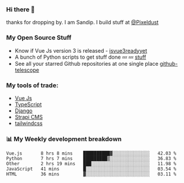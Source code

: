 ### Hi there 👋

thanks for dropping by.
I am Sandip. I build stuff at [@Pixeldust](github.com/pixeldust-in/)

###  **My Open Source Stuff**

 - Know if Vue Js version 3 is released -  [isvue3readyyet](https://github.com/sandiprb/isvue3readyyet)
 - A bunch of Python scripts to get stuff done 💤 💤 [stuff](https://github.com/sandiprb/stuff)
 - See all your starred Github repositories at one single place [github-telescope](https://github.com/sandiprb/github-telescope)



###  **My tools of trade:**
 - [Vue Js](https://github.com/vuejs/vue/)
 - [TypeScript](https://github.com/microsoft/TypeScript)
 - [Django](github.com/django/django)
 - [Strapi CMS](github.com/strapi/strapi)
 - [tailwindcss](https://github.com/tailwindlabs/tailwindcss)


###  📊 **My Weekly development breakdown**
<!--START_SECTION:waka-->
```text
Vue.js       8 hrs 8 mins    ██████████▓░░░░░░░░░░░░░░   42.03 % 
Python       7 hrs 7 mins    █████████▒░░░░░░░░░░░░░░░   36.83 % 
Other        2 hrs 19 mins   ███░░░░░░░░░░░░░░░░░░░░░░   11.98 % 
JavaScript   41 mins         █░░░░░░░░░░░░░░░░░░░░░░░░   03.54 % 
HTML         36 mins         ▓░░░░░░░░░░░░░░░░░░░░░░░░   03.11 % 
```
<!--END_SECTION:waka-->
